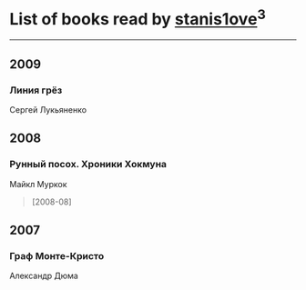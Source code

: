 # List of books read by [stanis1ove](http://vk.com/id59066959)<sup>3</sup>
---

## 2009

### Линия грёз
Сергей Лукьяненко



## 2008

### Рунный посох. Хроники Хокмуна
Майкл Муркок
> [2008-08] 



## 2007

### Граф Монте-Кристо
Александр Дюма



